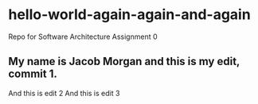 # hello-world-again-again-and-again
Repo for Software Architecture Assignment 0

## My name is Jacob Morgan and this is my edit, commit 1.
And this is edit 2
And this is edit 3
